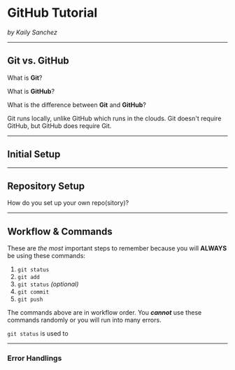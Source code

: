 # GitHub Tutorial

_by Kaily Sanchez_

---
## Git vs. GitHub
What is **Git**?


What is **GitHub**?


What is the difference between **Git** and **GitHub**?

Git runs locally, unlike GitHub which runs in the clouds. Git doesn't require GitHub, but GitHub does require Git.
  

---
## Initial Setup



---
## Repository Setup
How do you set up your own repo(sitory)?




---
## Workflow & Commands
These are *the most* important steps to remember because you will **ALWAYS** be using these commands:

1. `git status`
2. `git add`
3. `git status` *(optional)*
4. `git commit` 
5. `git push`

The commands above are in workflow order. You *__cannot__* use these commands randomly or you will run into many errors. 

`git status` is used to 


---
### Error Handlings